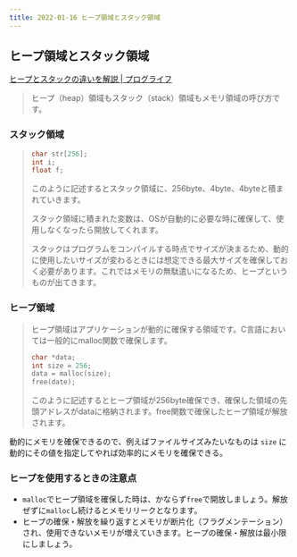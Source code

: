 ```yaml
---
title: 2022-01-16 ヒープ領域とスタック領域
---
```


## ヒープ領域とスタック領域

[ヒープとスタックの違いを解説 \| プログライフ](https://proglife.net/heap-stack/)

> ヒープ（heap）領域もスタック（stack）領域もメモリ領域の呼び方です。

### スタック領域

> ```c
> char str[256];
> int i;
> float f;
> ```
> 
> このように記述するとスタック領域に、256byte、4byte、4byteと積まれていきます。
> 
> スタック領域に積まれた変数は、OSが自動的に必要な時に確保して、使用しなくなったら開放してくれます。
> 
> スタックはプログラムをコンパイルする時点でサイズが決まるため、動的に使用したいサイズが変わるときには想定できる最大サイズを確保しておく必要があります。これではメモリの無駄遣いになるため、ヒープというものが出てきます。

### ヒープ領域

> ヒープ領域はアプリケーションが動的に確保する領域です。C言語においては一般的にmalloc関数で確保します。
> 
> ```c
> char *data;
> int size = 256;
> data = malloc(size);
> free(date);
> ```
> 
> このように記述するとヒープ領域が256byte確保でき、確保した領域の先頭アドレスがdataに格納されます。free関数で確保したヒープ領域が解放されます。

動的にメモリを確保できるので、例えばファイルサイズみたいなものは `size` に動的にその値を指定してやれば効率的にメモリを確保できる。

### ヒープを使用するときの注意点

- `malloc`でヒープ領域を確保した時は、かならず`free`で開放しましょう。解放ぜずに`malloc`し続けるとメモリリークとなります。
- ヒープの確保・解放を繰り返すとメモリが断片化（フラグメンテーション）され、使用できないメモリが増えていきます。ヒープの確保・解放は最小限にしましょう。
